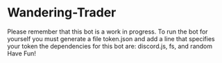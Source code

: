 # Wandering-Trader
Please remember that this bot is a work in progress.
To run the bot for yourself you must generate a file token.json and add a line that specifies your token
the dependencies for this bot are:
discord.js, fs, and random
Have Fun!
